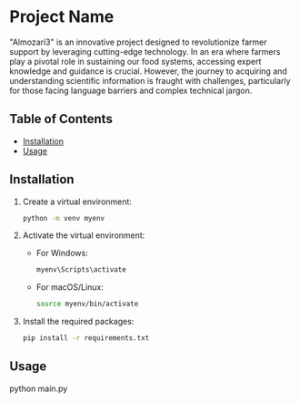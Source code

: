 # Project Name

"Almozari3" is an innovative project designed to revolutionize farmer support by leveraging cutting-edge technology. In an era where farmers play a pivotal role in sustaining our food systems, accessing expert knowledge and guidance is crucial. However, the journey to acquiring and understanding scientific information is fraught with challenges, particularly for those facing language barriers and complex technical jargon.
## Table of Contents

- [Installation](#installation)
- [Usage](#usage)

## Installation

1. Create a virtual environment:
    ```bash
    python -m venv myenv
    ```

2. Activate the virtual environment:
    - For Windows:
      ```bash
      myenv\Scripts\activate
      ```
    - For macOS/Linux:
      ```bash
      source myenv/bin/activate
      ```

3. Install the required packages:
    ```bash
    pip install -r requirements.txt
    ```

## Usage

python main.py

